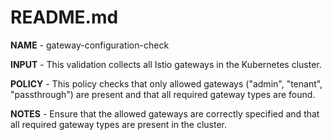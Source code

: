 # README.md

**NAME** - gateway-configuration-check

**INPUT** - This validation collects all Istio gateways in the Kubernetes cluster.

**POLICY** - This policy checks that only allowed gateways ("admin", "tenant", "passthrough") are present and that all required gateway types are found.

**NOTES** - Ensure that the allowed gateways are correctly specified and that all required gateway types are present in the cluster.